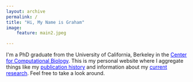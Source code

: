 ```yaml
---
layout: archive
permalink: /
title: "Hi, My Name is Graham"
image:
    feature: main2.jpeg

---
```


I'm a PhD graduate from the University of California, Berkeley in the <a href="https://ccb.berkeley.edu/" target="_blank" style="color:blue;">Center for Computational Biology</a>. This is my personal website where I aggregate things like my <a href="../publications/" style="color:blue;">publication history</a> and information about my <a href="../research/" style="color:blue;">current research</a>. Feel free to take a look around.
